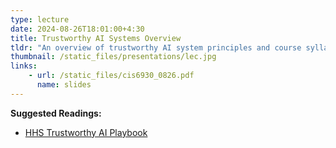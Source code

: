 ```yaml
---
type: lecture
date: 2024-08-26T18:01:00+4:30
title: Trustworthy AI Systems Overview
tldr: "An overview of trustworthy AI system principles and course syllabus."
thumbnail: /static_files/presentations/lec.jpg
links:
    - url: /static_files/cis6930_0826.pdf
      name: slides
---
```

**Suggested Readings:**
- [HHS Trustworthy AI Playbook](https://www.hhs.gov/sites/default/files/hhs-trustworthy-ai-playbook.pdf)
